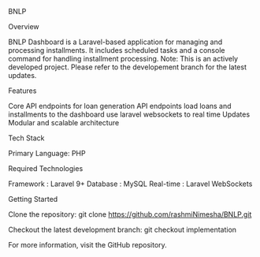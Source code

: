 BNLP 

Overview

BNLP Dashboard is a Laravel-based application for managing and processing installments. It includes scheduled tasks and a console command for handling installment processing.
Note: This is an actively developed project. Please refer to the developement branch for the latest updates.

Features

 Core API endpoints for loan generation 
 API endpoints load loans and installments to the dashboard
 use laravel websockets to real time Updates
 Modular and scalable architecture
 
Tech Stack

Primary Language: PHP

Required Technologies 

Framework  : Laravel 9+
Database  : MySQL 
Real-time  : Laravel WebSockets

Getting Started

Clone the repository:
git clone https://github.com/rashmiNimesha/BNLP.git

Checkout the latest development branch:
git checkout implementation


For more information, visit the GitHub repository.
